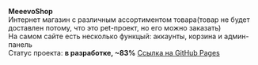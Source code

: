 **MeeevoShop** <br>
Интернет магазин с различным ассортиментом товара(товар не будет доставлен потому, что это pet-проект, но его можно заказать) <br>
На самом сайте есть несколько функцый: аккаунты, корзина и админ-панель <br>
Статус проекта: **в разработке, ~83%**
[Ссылка на GitHub Pages](https://kotarsis8413.github.io/MeeevoShop/)
